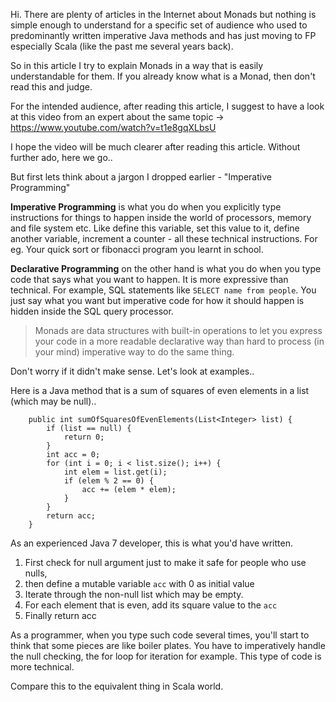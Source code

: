 Hi. There are plenty of articles in the Internet about Monads but nothing is simple enough to understand for a specific set of audience who used to predominantly written imperative Java methods and has just moving to FP especially Scala (like the past me several years back).

So in this article I try to explain Monads in a way that is easily understandable for them. If you already know what is a Monad, then don't read this and judge. 

For the intended audience, after reading this article, I suggest to have a look at this video from an expert about the same topic -> https://www.youtube.com/watch?v=t1e8gqXLbsU

I hope the video will be much clearer after reading this article. Without further ado, here we go..

But first lets think about a jargon I dropped earlier - "Imperative Programming"

**Imperative Programming** is what you do when you explicitly type instructions for things to happen inside the world of processors, memory and file system etc. Like define this variable, set this value to it, define another variable, increment a counter - all these technical instructions. For eg. Your quick sort or fibonacci program you learnt in school.

**Declarative Programming** on the other hand is what you do when you type code that says what you want to happen. It is more expressive than technical. For example, SQL statements like `SELECT name from people`. You just say what you want but imperative code for how it should happen is hidden inside the SQL query processor.

> Monads are data structures with built-in operations to let you express your code in a more readable declarative way than hard to process (in your mind) imperative way to do the same thing.

Don't worry if it didn't make sense. Let's look at examples..

Here is a Java method that is a sum of squares of even elements in a list (which may be null)..


```
    public int sumOfSquaresOfEvenElements(List<Integer> list) {
        if (list == null) {
            return 0;
        }
        int acc = 0;
        for (int i = 0; i < list.size(); i++) {
            int elem = list.get(i);
            if (elem % 2 == 0) {
                acc += (elem * elem);
            }
        }
        return acc;
    }
```

As an experienced Java 7 developer, this is what you'd have written. 

1. First check for null argument just to make it safe for people who use nulls, 
2. then define a mutable variable `acc` with 0 as initial value
3. Iterate through the non-null list which may be empty.
4. For each element that is even, add its square value to the `acc`
5. Finally return acc


As a programmer, when you type such code several times, you'll start to think that some pieces are like boiler plates. You have to imperatively handle the null checking, the for loop for iteration for example. This type of code is more technical.


Compare this to the equivalent thing in Scala world.



